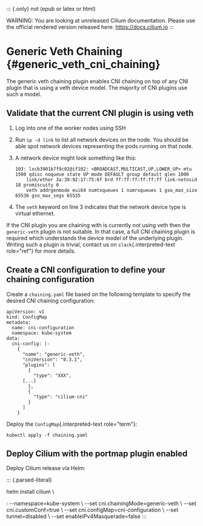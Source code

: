 ::: {.only}
not (epub or latex or html)

WARNING: You are looking at unreleased Cilium documentation. Please use
the official rendered version released here: <https://docs.cilium.io>
:::

Generic Veth Chaining {#generic_veth_cni_chaining}
=====================

The generic veth chaining plugin enables CNI chaining on top of any CNI
plugin that is using a veth device model. The majority of CNI plugins
use such a model.

Validate that the current CNI plugin is using veth
--------------------------------------------------

1.  Log into one of the worker nodes using SSH

2.  Run `ip -d link` to list all network devices on the node. You should
    be able spot network devices representing the pods running on that
    node.

3.  A network device might look something like this:

    ``` {.shell-session}
    103: lxcb3901b7f9c02@if102: <BROADCAST,MULTICAST,UP,LOWER_UP> mtu 1500 qdisc noqueue state UP mode DEFAULT group default qlen 1000
        link/ether 3a:39:92:17:75:6f brd ff:ff:ff:ff:ff:ff link-netnsid 18 promiscuity 0
        veth addrgenmode eui64 numtxqueues 1 numrxqueues 1 gso_max_size 65536 gso_max_segs 65535
    ```

4.  The `veth` keyword on line 3 indicates that the network device type
    is virtual ethernet.

If the CNI plugin you are chaining with is currently not using veth then
the `generic-veth` plugin is not suitable. In that case, a full CNI
chaining plugin is required which understands the device model of the
underlying plugin. Writing such a plugin is trivial, contact us on
`slack`{.interpreted-text role="ref"} for more details.

Create a CNI configuration to define your chaining configuration
----------------------------------------------------------------

Create a `chaining.yaml` file based on the following template to specify
the desired CNI chaining configuration:

``` {.yaml}
apiVersion: v1
kind: ConfigMap
metadata:
  name: cni-configuration
  namespace: kube-system
data:
  cni-config: |-
    {
      "name": "generic-veth",
      "cniVersion": "0.3.1",
      "plugins": [
        {
          "type": "XXX",
      [...]
        },
        {
          "type": "cilium-cni"
        }
      ]
    }
```

Deploy the `ConfigMap`{.interpreted-text role="term"}:

``` {.shell-session}
kubectl apply -f chaining.yaml
```

Deploy Cilium with the portmap plugin enabled
---------------------------------------------

Deploy Cilium release via Helm:

::: {.parsed-literal}

helm install cilium \\

:   \--namespace=kube-system \\ \--set cni.chainingMode=generic-veth \\
    \--set cni.customConf=true \\ \--set cni.configMap=cni-configuration
    \\ \--set tunnel=disabled \\ \--set enableIPv4Masquerade=false
:::
